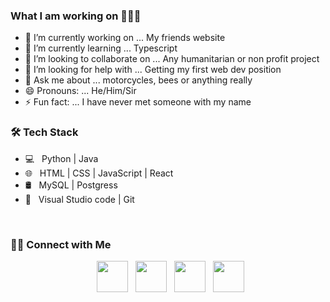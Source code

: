 ### What I am working on 👨🏽‍💻


- 🔭 I’m currently working on ... My friends website
- 🌱 I’m currently learning ... Typescript
- 👯 I’m looking to collaborate on ... Any humanitarian or non profit project
- 🤔 I’m looking for help with ... Getting my first web dev position
- 💬 Ask me about ... motorcycles, bees or anything really 
- 😄 Pronouns: ... He/Him/Sir
- ⚡ Fun fact: ... I have never met someone with my name

<h3>🛠 Tech Stack</h3>

- 💻 &nbsp; Python | Java
- 🌐 &nbsp; HTML | CSS | JavaScript | React
- 🛢 &nbsp; MySQL | Postgress
- 🔧 &nbsp; Visual Studio code | Git

<br>

<h3> 🤝🏻 Connect with Me </h3>

<p align="center">
&nbsp; <a href="https://twitter.com/XaverPinero" target="_blank" rel="noopener noreferrer"><img src="https://img.icons8.com/plasticine/100/000000/twitter.png" width="50" /></a>  
&nbsp; <a href="https://www.instagram.com/xaverpinero/" target="_blank" rel="noopener noreferrer"><img src="https://img.icons8.com/plasticine/100/000000/instagram-new.png" width="50" /></a>  
&nbsp; <a href="https://www.linkedin.com/in/xaver-pinero/" target="_blank" rel="noopener noreferrer"><img src="https://img.icons8.com/plasticine/100/000000/linkedin.png" width="50" /></a>
&nbsp; <a href="mailto:xaver.pinero@gmail.com" target="_blank" rel="noopener noreferrer"><img src="https://img.icons8.com/plasticine/100/000000/gmail.png"  width="50" /></a>
</p>

